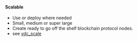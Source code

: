 #### Scalable

* Use or deploy where needed
* Small, medium or super large
* Create ready to go off the shelf blockchain protocol nodes.
* see [vdc_scale](tftech__vdc_scale.md)

